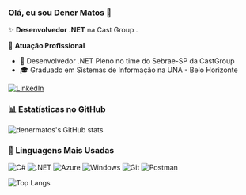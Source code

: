 ### Olá, eu sou Dener Matos 👋

✨ **Desenvolvedor .NET** na Cast Group .

🏢 **Atuação Profissional**

- 🚀 Desenvolvedor .NET Pleno no time do Sebrae-SP da CastGroup
- 🎓 Graduado em Sistemas de Informação na UNA - Belo Horizonte

[![LinkedIn](https://img.shields.io/badge/LinkedIn-0077B5?style=for-the-badge&logo=linkedin&logoColor=white)](https://www.linkedin.com/in/denermatos/)

### 📊 Estatísticas no GitHub

![denermatos's GitHub stats](https://github-readme-stats.vercel.app/api?username=denermatos&show_icons=true&theme=dracula)

### 🚀 Linguagens Mais Usadas

![C#](https://img.shields.io/badge/C%23-239120?style=for-the-badge&logo=c-sharp&logoColor=white)
![.NET](https://img.shields.io/badge/.NET-5C2D91?style=for-the-badge&logo=.net&logoColor=white)
![Azure](https://img.shields.io/badge/Azure-blue?style=for-the-badge&logo=microsoft%20azure&logoColor=blue&labelColor=FFFFFF&link=https%3A%2F%2Fimages.app.goo.gl%2FK7PN1jYJd57x4q7A8)
![Windows](https://img.shields.io/badge/Windows-000?style=for-the-badge&logo=windows&logoColor=2CA5E0)
![Git](https://img.shields.io/badge/GIT-E44C30?style=for-the-badge&logo=git&logoColor=white)
![Postman](https://img.shields.io/badge/Postman-FF6C37.svg?style=for-the-badge&logo=Postman&logoColor=white)

![Top Langs](https://github-readme-stats.vercel.app/api/top-langs/?username=denermatos&layout=compact)
